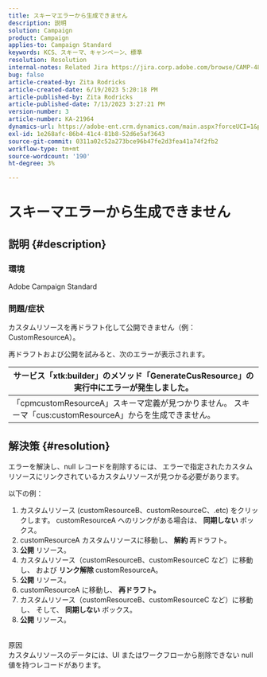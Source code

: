 ```yaml
---
title: スキーマエラーから生成できません
description: 説明
solution: Campaign
product: Campaign
applies-to: Campaign Standard
keywords: KCS、スキーマ、キャンペーン、標準
resolution: Resolution
internal-notes: Related Jira https://jira.corp.adobe.com/browse/CAMP-48246
bug: false
article-created-by: Zita Rodricks
article-created-date: 6/19/2023 5:20:18 PM
article-published-by: Zita Rodricks
article-published-date: 7/13/2023 3:27:21 PM
version-number: 3
article-number: KA-21964
dynamics-url: https://adobe-ent.crm.dynamics.com/main.aspx?forceUCI=1&pagetype=entityrecord&etn=knowledgearticle&id=c187ab8c-c50e-ee11-8f6d-6045bd006b3d
exl-id: 1e268afc-86b4-41c4-81b8-52d6e5af3643
source-git-commit: 0311a02c52a273bce96b47fe2d3fea41a74f2fb2
workflow-type: tm+mt
source-wordcount: '190'
ht-degree: 3%

---
```


# スキーマエラーから生成できません

## 説明 {#description}


### 環境

Adobe Campaign Standard

### 問題/症状

カスタムリソースを再ドラフト化して公開できません（例： CustomResourceA）。

再ドラフトおよび公開を試みると、次のエラーが表示されます。


| サービス「xtk:builder」のメソッド「GenerateCusResource」の実行中にエラーが発生しました。 |
| --- |
| 「cpmcustomResourceA」スキーマ定義が見つかりません。 スキーマ「cus:customResourceA」からを生成できません。 |





## 解決策 {#resolution}


エラーを解決し、null レコードを削除するには、<b> </b>エラーで指定されたカスタムリソースにリンクされているカスタムリソースが見つかる必要があります。

以下の例：

1. カスタムリソース (customResourceB、customResourceC、.etc) をクリックします。 customResourceA へのリンクがある場合は、 <b>同期しない</b> ボックス。
2. customResourceA カスタムリソースに移動し、 <b>解約 </b>再ドラフト。
3. <b>公開</b> リソース。
4. カスタムリソース（customResourceB、customResourceC など）に移動し、 および <b>リンク解除</b> customResourceA。
5. <b>公開</b> リソース。
6. customResourceA に移動し、 <b>再ドラフト。</b>
7. カスタムリソース（customResourceB、customResourceC など）に移動し、 そして、 <b>同期しない</b> ボックス。
8. <b>公開</b> リソース。

<br>原因 <br>
カスタムリソースのデータには、UI またはワークフローから削除できない null 値を持つレコードがあります。
